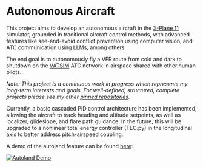 # Autonomous Aircraft

This project aims to develop an autonomous aircraft in the [X-Plane 11](https://www.x-plane.com/) simulator, grounded in traditional aircraft control methods, with advanced features like see-and-avoid conflict prevention using computer vision, and ATC communication using LLMs, among others.

The end goal is to autonomously fly a VFR route from cold and dark to shutdown on the [VATSIM](https://vatsim.net/) ATC network in airspace shared with other human pilots.

*Note: This project is a continuous work in progress which represents my long-term interests and goals. For well-defined, structured, complete projects please see my other [pinned repositories](https://github.com/sundharvs).*

Currently, a basic cascaded PID control architecture has been implemented, allowing the aircraft to track heading and altitude setpoints, as well as localizer, glideslope, and flare path guidance. In the future, this will be upgraded to a nonlinear total energy controller (TEC.py) in the longitudinal axis to better address pitch-airspeed coupling.

A demo of the autoland feature can be found [here](https://youtu.be/ZjRcqrGQgLU?si=VoMbAAM7fezcrjHu):

[![Autoland Demo](https://img.youtube.com/vi/ZjRcqrGQgLU/0.jpg)](https://www.youtube.com/watch?v=ZjRcqrGQgLU)

